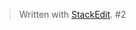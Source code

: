 


> Written with [StackEdit](https://stackedit.io/).
> #2
> 
<!--stackedit_data:
eyJoaXN0b3J5IjpbMTE4NjIyOTc0MV19
-->